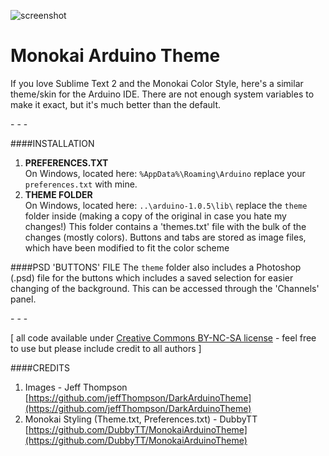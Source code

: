 ![screenshot](https://raw.github.com/DubbyTT/MonokaiArduinoTheme/master/screenshot.png)

Monokai Arduino Theme
================

If you love Sublime Text 2 and the Monokai Color Style, here's a similar theme/skin for the Arduino IDE.
There are not enough system variables to make it exact, but it's much better than the default.

\- \- \-

####INSTALLATION
1. **PREFERENCES.TXT**  
On Windows, located here: `%AppData%\Roaming\Arduino` replace your `preferences.txt` with mine.
2. **THEME FOLDER**  
On Windows, located here: `..\arduino-1.0.5\lib\` replace the `theme` folder inside (making a copy of the original in case you hate my changes!)
This folder contains a 'themes.txt' file with the bulk of the changes (mostly colors).  Buttons and tabs are stored as image files, which have been modified to fit the color scheme

####PSD 'BUTTONS' FILE
The `theme` folder also includes a Photoshop (.psd) file for the buttons which includes a saved selection for easier changing of the background.  This can be accessed through the 'Channels' panel.

\- \- \-

\[ all code available under [Creative Commons BY-NC-SA license](http://creativecommons.org/licenses/by-nc-sa/3.0/) - feel free to use but please include credit to all authors \]

####CREDITS
1. Images - Jeff Thompson [https://github.com/jeffThompson/DarkArduinoTheme](https://github.com/jeffThompson/DarkArduinoTheme)
2. Monokai Styling (Theme.txt, Preferences.txt) - DubbyTT [https://github.com/DubbyTT/MonokaiArduinoTheme](https://github.com/DubbyTT/MonokaiArduinoTheme)
